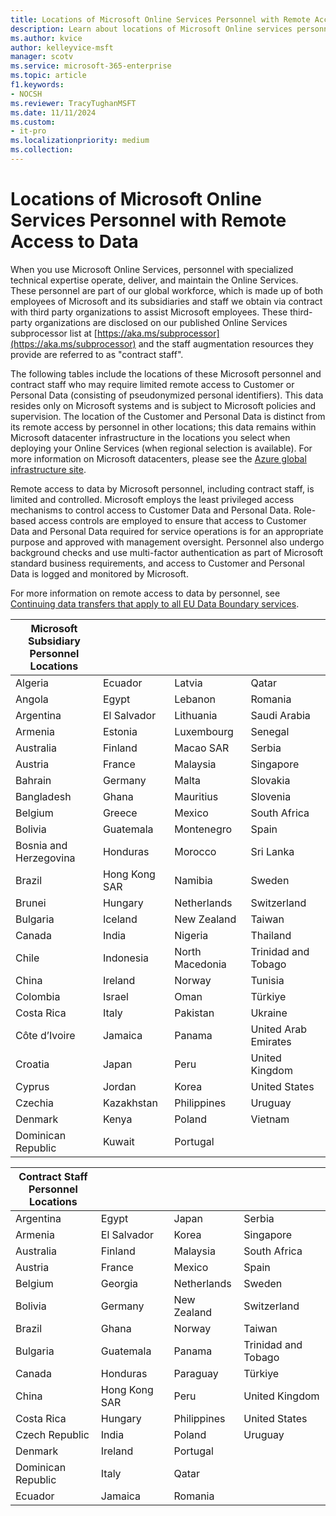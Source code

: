 ```yaml
---
title: Locations of Microsoft Online Services Personnel with Remote Access to Data
description: Learn about locations of Microsoft Online services personnel with remote access to data
ms.author: kvice
author: kelleyvice-msft
manager: scotv
ms.service: microsoft-365-enterprise
ms.topic: article
f1.keywords:
- NOCSH
ms.reviewer: TracyTughanMSFT
ms.date: 11/11/2024
ms.custom:
- it-pro
ms.localizationpriority: medium
ms.collection:
---
```


<!---
IMPORTANT!
The content in this topic is CELA-reviewed and affects Microsoft legal obligations. Do not edit or republish this article without express approval from the E+D Subprocessor Governance team (EDSUBGOV@microsoft.com).
-->

# Locations of Microsoft Online Services Personnel with Remote Access to Data

When you use Microsoft Online Services, personnel with specialized technical expertise operate, deliver, and maintain the Online Services. These personnel are part of our global workforce, which is made up of both employees of Microsoft and its subsidiaries and staff we obtain via contract with third party organizations to assist Microsoft employees. These third-party organizations are disclosed on our published Online Services subprocessor list at [https://aka.ms/subprocessor](https://aka.ms/subprocessor) and the staff augmentation resources they provide are referred to as "contract staff".

The following tables include the locations of these Microsoft personnel and contract staff who may require limited remote access to Customer or Personal Data (consisting of pseudonymized personal identifiers). This data resides only on Microsoft systems and is subject to Microsoft policies and supervision. The location of the Customer and Personal Data is distinct from its remote access by personnel in other locations; this data remains within Microsoft datacenter infrastructure in the locations you select when deploying your Online Services (when regional selection is available). For more information on Microsoft datacenters, please see the [Azure global infrastructure site](https://azure.microsoft.com/global-infrastructure/).

Remote access to data by Microsoft personnel, including contract staff, is limited and controlled. Microsoft employs the least privileged access mechanisms to control access to Customer Data and Personal Data. Role-based access controls are employed to ensure that access to Customer Data and Personal Data required for service operations is for an appropriate purpose and approved with management oversight. Personnel also undergo background checks and use multi-factor authentication as part of Microsoft standard business requirements, and access to Customer and Personal Data is logged and monitored by Microsoft.

For more information on remote access to data by personnel, see [Continuing data transfers that apply to all EU Data Boundary services](/privacy/eudb/eu-data-boundary-transfers-for-all-services).

| Microsoft Subsidiary <br>Personnel Locations |&nbsp;|&nbsp;|&nbsp;|
|---------|---------|---------|---------|
|Algeria            |Ecuador         |Latvia          |Qatar               |
|Angola             |Egypt           |Lebanon         |Romania             |
|Argentina          |El Salvador     |Lithuania       |Saudi Arabia        |
|Armenia            |Estonia         |Luxembourg      |Senegal             |
|Australia          |Finland         |Macao SAR       |Serbia              |
|Austria            |France          |Malaysia        |Singapore           |
|Bahrain            |Germany         |Malta           |Slovakia            |
|Bangladesh         |Ghana           |Mauritius       |Slovenia            |
|Belgium            |Greece          |Mexico          |South Africa        |
|Bolivia            |Guatemala       |Montenegro      |Spain               |
|Bosnia and Herzegovina |Honduras    |Morocco         |Sri Lanka           |
|Brazil             |Hong Kong SAR   |Namibia         |Sweden              |
|Brunei             |Hungary         |Netherlands     |Switzerland         |
|Bulgaria           |Iceland         |New Zealand     |Taiwan              |
|Canada             |India           |Nigeria         |Thailand            |
|Chile              |Indonesia       |North Macedonia |Trinidad and Tobago |
|China              |Ireland         |Norway          |Tunisia             |
|Colombia           |Israel          |Oman            |Türkiye             |
|Costa Rica         |Italy           |Pakistan        |Ukraine             |
|Côte d’Ivoire      |Jamaica         |Panama          |United Arab Emirates|
|Croatia            |Japan           |Peru            |United Kingdom      |
|Cyprus             |Jordan          |Korea           |United States       |
|Czechia            |Kazakhstan      |Philippines     |Uruguay             |
|Denmark            |Kenya           |Poland          |Vietnam             |
|Dominican Republic |Kuwait          |Portugal        |                    |

| Contract Staff <br>Personnel Locations |&nbsp;|&nbsp;|&nbsp;|
|---|---|---|---|
| Argentina                          | Egypt         | Japan       | Serbia              |
| Armenia                            | El Salvador   | Korea       | Singapore           |
| Australia                          | Finland       | Malaysia    | South Africa        |
| Austria                            | France        | Mexico      | Spain               |
| Belgium                            | Georgia       | Netherlands | Sweden              |
| Bolivia                            | Germany       | New Zealand | Switzerland         |
| Brazil                             | Ghana         | Norway      | Taiwan              |
| Bulgaria                           | Guatemala     | Panama      | Trinidad and Tobago |
| Canada                             | Honduras      | Paraguay    | Türkiye             |
| China                              | Hong Kong SAR | Peru        | United Kingdom      |
| Costa Rica                         | Hungary       | Philippines | United States       |
| Czech Republic                     | India         | Poland      | Uruguay             |
| Denmark                            | Ireland       | Portugal    |                     |
| Dominican Republic                 | Italy         | Qatar       |                     |
| Ecuador                            | Jamaica       | Romania     |                     |
